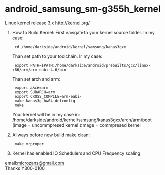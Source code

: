 # android_samsung_sm-g355h_kernel
  Linux kernel release 3.x <http://kernel.org/>

1. How to Build Kernel:
	First navigate to your kernel source folder. In my case:

		cd /home/darkside/android/kernel/samsung/kanas3gxx
		
	Than set path to your toolchain. In my case:
	
		export PATH=$PATH:/home/darkside/android/prebuilts/gcc/linux-x86/arm/arm-eabi-4.6/bin
		
	Than set arch and arm:
	
		export ARCH=arm
		export SUBARCH=arm
		export CROSS_COMPILE=arm-eabi-
		make kanas3g_hw04_defconfig
		make
		
	Your kernel will be in my case in:
	/home/darkside/android/kernel/samsung/kanas3gxx/arch/arm/boot (image = uncommpresed kernel zImage = commpresed kernel
	
	
2. Allways before new build make clean:

		make mrproper
		
    
3. Kernel has enabled IO Schedulers and CPU Frequency scaling

email:microzans@gmail.com         
Thanks Y300-0100
